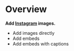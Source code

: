# Overview

**Add [Instagram](https://instagram.com) images.**

* Add images directly
* Add embeds
* Add embeds with captions
